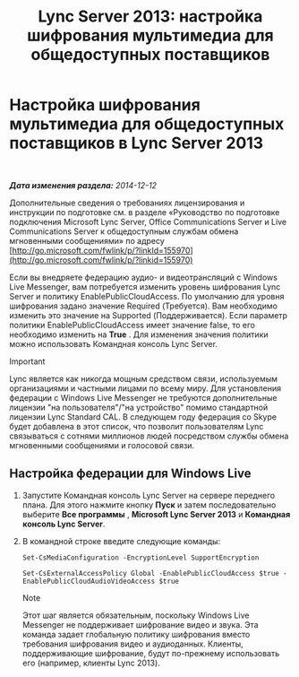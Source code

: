 ﻿---
title: 'Lync Server 2013: настройка шифрования мультимедиа для общедоступных поставщиков'
TOCTitle: Настройка шифрования мультимедиа для общедоступных поставщиков
ms:assetid: a95814cf-c5a9-4652-8ffc-c469a2653153
ms:mtpsurl: https://technet.microsoft.com/ru-ru/library/JJ205149(v=OCS.15)
ms:contentKeyID: 49310795
ms.date: 05/19/2016
mtps_version: v=OCS.15
ms.translationtype: HT
---

# Настройка шифрования мультимедиа для общедоступных поставщиков в Lync Server 2013

 

_**Дата изменения раздела:** 2014-12-12_

Дополнительные сведения о требованиях лицензирования и инструкции по подготовке см. в разделе «Руководство по подготовке подключения Microsoft Lync Server, Office Communications Server и Live Communications Server к общедоступным службам обмена мгновенными сообщениями» по адресу [http://go.microsoft.com/fwlink/p/?linkId=155970](http://go.microsoft.com/fwlink/p/?linkid=155970)

Если вы внедряете федерацию аудио- и видеотрансляций с Windows Live Messenger, вам потребуется изменить уровень шифрования Lync Server и политику EnablePublicCloudAccess. По умолчанию для уровня шифрования задано значение Required (Требуется). Вам необходимо изменить это значение на Supported (Поддерживается). Если параметр политики EnablePublicCloudAccess имеет значение false, то его необходимо изменить на **True** . Для изменения значения политики можно использовать Командная консоль Lync Server.

> [!important]  
> Lync является как никогда мощным средством связи, используемым организациями и частными лицами по всему миру. Для установления федерации с Windows Live Messenger не требуются дополнительные лицензии &quot;на пользователя&quot;/&quot;на устройство&quot; помимо стандартной лицензии Lync Standard CAL. В следующем году федерация со Skype будет добавлена в этот список, что позволит пользователям Lync связываться с сотнями миллионов людей посредством службы обмена мгновенными сообщениями и голосовой связи.

## Настройка федерации для Windows Live

1.  Запустите Командная консоль Lync Server на сервере переднего плана. Для этого нажмите кнопку **Пуск** и затем последовательно выберите **Все программы** , **Microsoft Lync Server 2013** и **Командная консоль Lync Server**.

2.  В командной строке введите следующие команды:
    
        Set-CsMediaConfiguration -EncryptionLevel SupportEncryption
    
        Set-CsExternalAccessPolicy Global -EnablePublicCloudAccess $true -EnablePublicCloudAudioVideoAccess $true
    
    > [!note]  
    > Этот шаг является обязательным, поскольку Windows Live Messenger не поддерживает шифрование видео и звука. Эта команда задает глобальную политику шифрования вместо требования шифрования видео и аудиоданных. Клиенты, поддерживающие шифрование, будут по-прежнему использовать его (например, клиенты Lync 2013).
